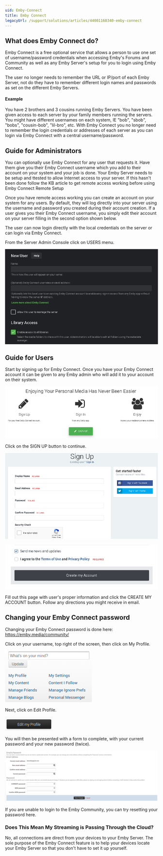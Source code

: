 ```yaml
---
uid: Emby-Connect
title: Emby Connect
legacyUrl: /support/solutions/articles/44001160340-emby-connect
---
```


## What does Emby Connect do?

Emby Connect is a free optional service that allows a person to use one set of username/password credentials when accessing Emby's Forums and Community as well as any Emby Server's setup for you to login using Emby Connect.


The user no longer needs to remember the URL or IP/port of each Emby Server, not do they have to remember different login names and passwords as set on the different Emby Servers.


#### Example
You have 2 brothers and 3 cousins running Emby Servers. You have been given access to each server by your family members running the servers. You might have different usernames on each system, IE "bob", "sbob", "bobs", "cousin-bob", "lil-bro", etc. With Emby Connect you no longer need to remember the login credentials or addresses of each server as you can login via Emby Connect with a central username/password. 

## Guide for Administrators

You can optionally use Emby Connect for any user that requests it. Have them give you their Emby Connect username which you add to their account on your system and your job is done.
  Your Emby Server needs to be setup and ttested to allow Internet access to your server. 
 If this hasn't been done follow the KB article to get remote access working before using Emby Connect  Remote Setup


Once you have remote access working you can create an account on your system for any users. By default, they will log directly into your server using the username and password you created during their account creation. If a user gives you their Emby Connect username, you simply edit their account on your server filling in the second option shown below.


The user can now login directly with the local credentials on the server or can login via Emby Connect.

From the Server Admin Console click on USERS menu.


![Emby Connect1](images/server/emby_connect1.png)



## Guide for Users

Start by signing up for Emby Connect. Once you have your Emby Connect account it can be given to any Emby admin who will add it to your account on their system.


![Emby Connect2](images/server/emby_connect2.png)


Click on the SIGN UP button to continue.


![Emby Connect3](images/server/emby_connect3.png)

![Emby Connect4](images/server/emby_connect4.png)


Fill out this page with user's proper information and click the CREATE MY ACCOUNT button. Follow any directions you might receive in email.




## Changing your Emby Connect password

Changing your Emby Connect password is done here: https://emby.media/community/

Click on your username, top right of the screen, then click on My Profile.

![Emby Connect5](images/server/emby_connect5.png)

Next, click on Edit Profile.

![Emby Connect6](images/server/emby_connect6.png)

You will then be presented with a form to complete, with your current password and your new password (twice).

![Emby Connect7](images/server/emby_connect7.png)

If you are unable to login to the Emby Community, you can try resetting your password here.

### Does This Mean My Streaming is Passing Through the Cloud?

No, all connections are direct from your devices to your Emby Server. The sole purpose of the Emby Connect feature is to help your devices locate your Emby Server so that you don't have to set it up yourself.